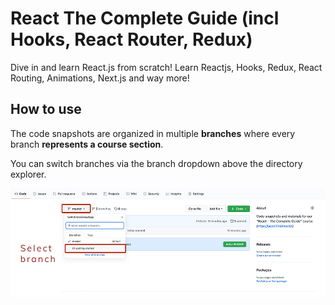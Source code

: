 # React The Complete Guide (incl Hooks, React Router, Redux)

Dive in and learn React.js from scratch! Learn Reactjs, Hooks, Redux, React Routing, Animations, Next.js and way more!

## How to use

The code snapshots are organized in multiple **branches** where every branch **represents a course section**.

You can switch branches via the branch dropdown above the directory explorer.

![Click on the branch dropdown and then select the appropriate branch for the course section you're looking for](./selecting-a-branch.jpg)
